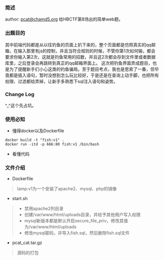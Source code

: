 ### 简述
author: pcat@chamd5.org
给HBCTF第8场出的简单web题。

### 出题目的
其中前端代码都是从以往钓鱼的页面上扒下来的，整个页面都是仿照真实的qq邮箱，在输入那里有js的控制，并且当符合规则的时候，不管你第1次如何输，都会要求你输入第2次，这就是钓鱼常用的招数，并且这2次都会存到文件里或者数据库里，之后登录会再跳转到真正的qq邮箱界面上。
这次把钓鱼界面弄成题目，也是为了提醒新手们小心这类的钓鱼骗局。至于题目考点，我也是思索了一番，但毕竟都是插入语句，暂时没想到怎么玩比较好，于是还是在查询上动手脚，也把所有权限、过滤都给弄掉，让新手多熟悉下sql注入语句和姿势。

### Change Log
^_^这个先占坑。

### 使用必知
+ 懂得docker以及Dockerfile
```
docker build -t "fish:v1" .
docker run -itd -p 666:80 fish:v1 /bin/bash
```
+ 看懂代码

### 文件介绍
* Dockerfile
> lamp:v1为一个安装了apache2、mysql、php的镜像

* start.sh
>+ 禁用apache2列目录
>+ 创建/var/www/html/uploads目录，并给予其他用户写入权限
>+ mysql新版本都是默认开启secure_file_priv，修改其值为/var/www/html/uploads
>+ 修改mysql密码，并导入fish.sql，然后删除fish.sql文件

* pcat_cat.tar.gz
> 源码的打包
